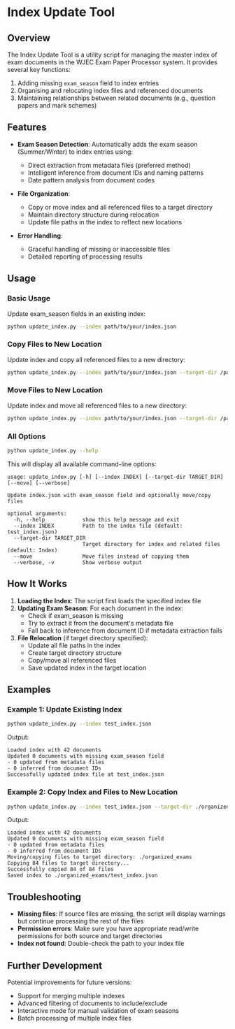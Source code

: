 # Index Update Tool

## Overview

The Index Update Tool is a utility script for managing the master index of exam documents in the WJEC Exam Paper Processor system. It provides several key functions:

1. Adding missing `exam_season` field to index entries
2. Organising and relocating index files and referenced documents
3. Maintaining relationships between related documents (e.g., question papers and mark schemes)

## Features

- **Exam Season Detection**: Automatically adds the exam season (Summer/Winter) to index entries using:
  - Direct extraction from metadata files (preferred method)
  - Intelligent inference from document IDs and naming patterns
  - Date pattern analysis from document codes

- **File Organization**: 
  - Copy or move index and all referenced files to a target directory
  - Maintain directory structure during relocation
  - Update file paths in the index to reflect new locations

- **Error Handling**:
  - Graceful handling of missing or inaccessible files
  - Detailed reporting of processing results

## Usage

### Basic Usage

Update exam_season fields in an existing index:

```bash
python update_index.py --index path/to/your/index.json
```

### Copy Files to New Location

Update index and copy all referenced files to a new directory:

```bash
python update_index.py --index path/to/your/index.json --target-dir /path/to/new/location
```

### Move Files to New Location

Update index and move all referenced files to a new directory:

```bash
python update_index.py --index path/to/your/index.json --target-dir /path/to/new/location --move
```

### All Options

```bash
python update_index.py --help
```

This will display all available command-line options:

```
usage: update_index.py [-h] [--index INDEX] [--target-dir TARGET_DIR] [--move] [--verbose]

Update index.json with exam_season field and optionally move/copy files

optional arguments:
  -h, --help            show this help message and exit
  --index INDEX         Path to the index file (default: test_index.json)
  --target-dir TARGET_DIR
                        Target directory for index and related files (default: Index)
  --move                Move files instead of copying them
  --verbose, -v         Show verbose output
```

## How It Works

1. **Loading the Index**: The script first loads the specified index file
2. **Updating Exam Season**: For each document in the index:
   - Check if exam_season is missing
   - Try to extract it from the document's metadata file
   - Fall back to inference from document ID if metadata extraction fails
3. **File Relocation** (if target directory specified):
   - Update all file paths in the index
   - Create target directory structure
   - Copy/move all referenced files
   - Save updated index in the target location

## Examples

### Example 1: Update Existing Index

```bash
python update_index.py --index test_index.json
```

Output:
```
Loaded index with 42 documents
Updated 0 documents with missing exam_season field
- 0 updated from metadata files
- 0 inferred from document IDs
Successfully updated index file at test_index.json
```

### Example 2: Copy Index and Files to New Location

```bash
python update_index.py --index test_index.json --target-dir ./organized_exams
```

Output:
```
Loaded index with 42 documents
Updated 0 documents with missing exam_season field
- 0 updated from metadata files
- 0 inferred from document IDs
Moving/copying files to target directory: ./organized_exams
Copying 84 files to target directory...
Successfully copied 84 of 84 files
Saved index to ./organized_exams/test_index.json
```

## Troubleshooting

- **Missing files**: If source files are missing, the script will display warnings but continue processing the rest of the files
- **Permission errors**: Make sure you have appropriate read/write permissions for both source and target directories
- **Index not found**: Double-check the path to your index file

## Further Development

Potential improvements for future versions:

- Support for merging multiple indexes
- Advanced filtering of documents to include/exclude
- Interactive mode for manual validation of exam seasons
- Batch processing of multiple index files

